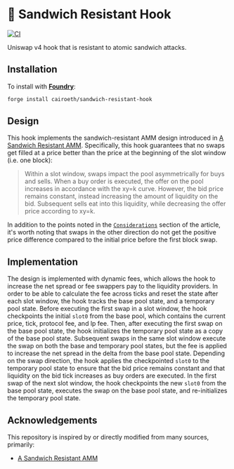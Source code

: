 # 🥪 Sandwich Resistant Hook

[![CI][ci-badge]][ci-url]

Uniswap v4 hook that is resistant to atomic sandwich attacks.

## Installation

To install with [**Foundry**](https://github.com/foundry-rs/foundry):

```sh
forge install cairoeth/sandwich-resistant-hook
```

## Design

This hook implements the sandwich-resistant AMM design introduced in [A Sandwich Resistant AMM](https://www.umbraresearch.xyz/writings/sandwich-resistant-amm). Specifically, this hook guarantees that no swaps get filled at a price better than the price at the beginning of the slot window (i.e. one block):

> Within a slot window, swaps impact the pool asymmetrically for buys and sells. When a buy order is executed, the offer on the pool increases in accordance with the xy=k curve. However, the bid price remains constant, instead increasing the amount of liquidity on the bid. Subsequent sells eat into this liquidity, while decreasing the offer price according to xy=k.

In addition to the points noted in the [`Considerations`](https://www.umbraresearch.xyz/writings/sandwich-resistant-amm#considerations) section of the article, it's worth noting that swaps in the other direction do not get the positive price difference compared to the initial price before the first block swap.

## Implementation

The design is implemented with dynamic fees, which allows the hook to increase the net spread or fee swappers pay to the liquidity providers. In order to be able to calculate the fee across ticks and reset the state after each slot window, the hook tracks the base pool state, and a temporary pool state. Before executing the first swap in a slot window, the hook checkpoints the initial `slot0` from the base pool, which contains the current price, tick, protocol fee, and lp fee. Then, after executing the first swap on the base pool state, the hook initializes the temporary pool state as a copy of the base pool state. Subsequent swaps in the same slot window execute the swap on both the base and temporary pool states, but the fee is applied to increase the net spread in the delta from the base pool state. Depending on the swap direction, the hook applies the checkpointed `slot0` to the temporary pool state to ensure that the bid price remains constant and that liquidity on the bid tick increases as buy orders are executed. In the first swap of the next slot window, the hook checkpoints the new `slot0` from the base pool state, executes the swap on the base pool state, and re-initializes the temporary pool state.

## Acknowledgements

This repository is inspired by or directly modified from many sources, primarily:

- [A Sandwich Resistant AMM](https://www.umbraresearch.xyz/writings/sandwich-resistant-amm)

[ci-badge]: https://github.com/cairoeth/sandwich-resistant-hook/actions/workflows/test.yml/badge.svg
[ci-url]: https://github.com/cairoeth/sandwich-resistant-hook/actions/workflows/test.yml